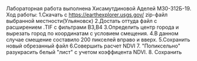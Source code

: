 Лабораторная работа выполнена Хисамутдиновой Аделей М30-312Б-19.
Ход работы:
1.Скачать с https://earthexplorer.usgs.gov/ zip-файл выбранной местности(Ульяновск)
2.Достать оттуда файл с расширением .TIF с фильтрами B3,B4
3.Определить центр города и вырезать город по координатам с условием смещения.
4.В данном случае смещение составило 200 пикселей вправо и вверх.
5.Сохранить новый обрезанный файл
6.Совершить расчет NDVI
7. "Попиксельно" разукрасить белый "лист" с учетом коэффицента NDVI.
8. Сохранить
